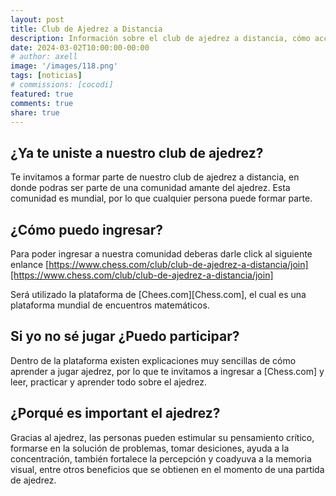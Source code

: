 ```yaml
---
layout: post
title: Club de Ajedrez a Distancia
description: Información sobre el club de ajedrez a distancia, cómo acceder y participar.
date: 2024-03-02T10:00:00-00:00
# author: axell
image: '/images/118.png'
tags: [noticias]
# commissions: [cocodi]
featured: true
comments: true
share: true
---
```

## ¿Ya te uniste a nuestro club de ajedrez?
Te invitamos a formar parte de nuestro club de ajedrez a distancia, en donde podras ser parte de una comunidad amante del ajedrez. Esta comunidad es mundial, por lo que cualquier persona puede formar parte. 
## ¿Cómo puedo ingresar?
Para poder ingresar a nuestra comunidad deberas darle click al siguiente enlance [https://www.chess.com/club/club-de-ajedrez-a-distancia/join][https://www.chess.com/club/club-de-ajedrez-a-distancia/join]

Será utilizado la plataforma de [Chees.com][Chess.com], el cual es una plataforma mundial de encuentros matemáticos. 
## Si yo no sé jugar ¿Puedo participar?
Dentro de la plataforma existen explicaciones muy sencillas de cómo aprender a jugar ajedrez, por lo que te invitamos a ingresar a [Chess.com] y leer, practicar y aprender todo sobre el ajedrez. 
## ¿Porqué es important el ajedrez?
Gracias al ajedrez, las personas pueden estimular su pensamiento crítico, formarse en la solución de problemas, tomar desiciones, ayuda a la concentración, también fortalece la percepción y coadyuva a la memoria visual, entre otros beneficios que se obtienen en el momento de una partida de ajedrez. 
